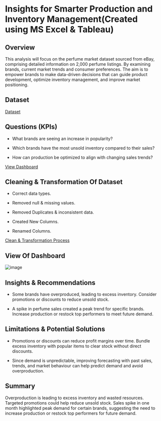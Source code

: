 # Insights for Smarter Production and Inventory Management(Created using MS Excel & Tableau)

## Overview
This analysis will focus on the perfume market dataset sourced from eBay, comprising detailed information on 2,000 perfume listings. By examining brands, current market trends and consumer preferences. The aim is to empower brands to make data-driven decisions that can guide product development, optimize inventory management, and improve market positioning.

## Dataset
<a href="https://github.com/JJAnalytics/Production-Inventory-Insights/blob/main/ebay_mens_perfume.csv">Dataset</a>

## Questions (KPIs)
- What brands are seeing an increase in popularity?

- Which brands have the most unsold inventory compared to their sales?

- How can production be optimized to align with changing sales trends?

<a href="https://github.com/JJAnalytics/Production-Inventory-Insights/blob/main/Dashboard.png">View Dashboard</a>

## Cleaning & Transformation Of Dataset
- Correct data types.

- Removed null & missing values.

- Removed Duplicates & inconsistent data.

- Created New Columns.

- Renamed Columns.

<a href="https://github.com/JJAnalytics/Production-Inventory-Insights/blob/main/DCT.png">Clean & Transformation Process</a>

## View Of Dashboard

![image](https://github.com/user-attachments/assets/110524c9-5140-4d16-b564-ad216cd9ba54)

## Insights & Recommendations
- Some brands have overproduced, leading to excess inventory. Consider promotions or discounts to reduce unsold stock. 

- A spike in perfume sales created a peak trend for specific brands. Increase production or restock top performers to meet future demand.

## Limitations & Potential Solutions
- Promotions or discounts can reduce profit margins over time. Bundle excess inventory with popular items to clear stock without direct discounts. 

- Since demand is unpredictable, improving forecasting with past sales, trends, and market behaviour can help predict demand and avoid overproduction.

## Summary
Overproduction is leading to excess inventory and wasted resources. Targeted promotions could help reduce unsold stock. 
Sales spike in one month highlighted peak demand for certain brands, suggesting the need to increase production or restock top performers for future demand.

